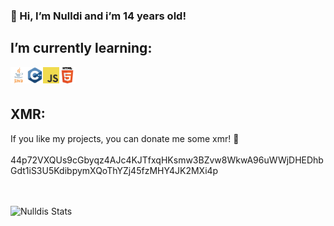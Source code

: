 ### 👋 Hi, I’m Nulldi and i’m 14 years old!

## I’m currently learning: </br>
<img align="left" alt="Java" width="26px" src="https://raw.githubusercontent.com/github/explore/80688e429a7d4ef2fca1e82350fe8e3517d3494d/topics/java/java.png" />
<img align="left" alt="C++" width="26px" src="https://raw.githubusercontent.com/github/explore/80688e429a7d4ef2fca1e82350fe8e3517d3494d/topics/cpp/cpp.png" />
<img align="left" alt="C++" width="26px" src="https://raw.githubusercontent.com/github/explore/80688e429a7d4ef2fca1e82350fe8e3517d3494d/topics/javascript/javascript.png" />
<img align="left" alt="C++" width="26px" src="https://raw.githubusercontent.com/github/explore/80688e429a7d4ef2fca1e82350fe8e3517d3494d/topics/html/html.png" />

</br>
</br>

## XMR: </br>
If you like my projects, you can donate me some xmr! 🙂 </br> </br>
44p72VXQUs9cGbyqz4AJc4KJTfxqHKsmw3BZvw8WkwA96uWWjDHEDhbGdt1iS3U5KdibpymXQoThYZj45fzMHY4JK2MXi4p

</br>
</br>

<img align="left" alt="Nulldis Stats" src="https://github-readme-stats.vercel.app/api?username=Nulldi&show_icons=true&theme=radical" />
